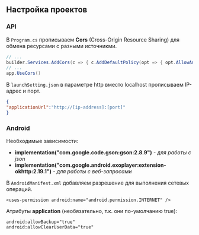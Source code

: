 ## Настройка проектов

### API

В `Program.cs` прописываем **Cors** (Cross-Origin Resource Sharing) для обмена ресурсами с разными источникми.
```csharp
// ...
builder.Services.AddCors(c => { c.AddDefaultPolicy(opt => { opt.AllowAnyHeader().AllowAnyOrigin().AllowAnyMethod(); }); });
// ...
app.UseCors()
```
В `launchSetting.json` в параметре http вместо localhost прописываем IP-адрес и порт.
```json
{
"applicationUrl":"http://[ip-address]:[port]"
}
```

### Android
Необходимые зависимости:
+ **implementation("com.google.code.gson:gson:2.8.9")** - _для работы с json_
+ **implementation("com.google.android.exoplayer:extension-okhttp:2.19.1")** - _для работы с веб-запросами_

В `AndroidManifest.xml` добавляем разрешение для выполнения сетевых операций.
```xaml
<uses-permission android:name="android.permission.INTERNET" />
```
Атрибуты **application** (необязательно, т.к. они по-умолчанию true):
```xaml
android:allowBackup="true"
android:allowClearUserData="true"
```
